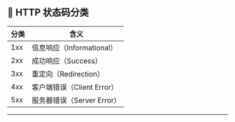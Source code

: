 ## 🧱 HTTP 状态码分类

| 分类 | 含义 |
|------|------|
| 1xx | 信息响应（Informational） |
| 2xx | 成功响应（Success） |
| 3xx | 重定向（Redirection） |
| 4xx | 客户端错误（Client Error） |
| 5xx | 服务器错误（Server Error） |

---